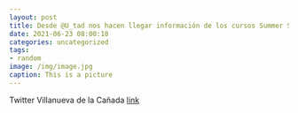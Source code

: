 ```yaml
---
layout: post
title: Desde @U_tad nos hacen llegar información de los cursos Summer School de videojuegos, animación, diseño, física o matemáticas. L...
date: 2021-06-23 08:00:18
categories: uncategorized
tags:
- random
image: /img/image.jpg
caption: This is a picture
---
```

Twitter Villanueva de la Cañada [link](https://twitter.com/AytoVDLCanada/status/1407310699563474960)
